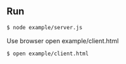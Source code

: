 ## Run

```sh
$ node example/server.js
```

Use browser open example/client.html

```sh
$ open example/client.html
```